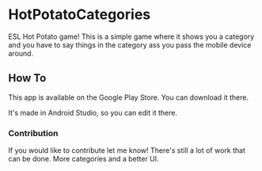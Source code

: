 # HotPotatoCategories
ESL Hot Potato game! 
This is a simple game where it shows you a category and you have to say things in the category ass you pass the mobile device around. 

## How To 
This app is available on the Google Play Store. You can download it there. 

It's made in Android Studio, so you can edit it there. 

### Contribution
If you would like to contribute let me know! There's still a lot of work that can be done. More categories and a better UI. 
